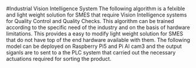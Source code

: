 #Industrial Vision Intelligence System
The following algorithm is a felxible and light weight solution for SMES that require Vision Intelligence systems for Quality Control and Quality Checks.
This algorithm can be trained according to the specific need of the industry and on the basis of hardware limitations.
This provides a easy to modify light weight solution for SMES that do not have top of the end hardware available with them.
The following model can be deployed on Raspberry Pi5 and Pi AI cam3 and the output siganls are to sent to a the PLC system that carried out the necessary actuations required for sorting the product.
